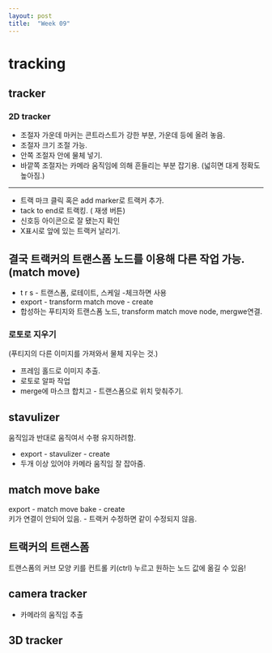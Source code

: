 ```yaml
---
layout: post
title:  "Week 09"
---
```


# tracking  

## tracker  

### 2D tracker

- 조절자 가운데 마커는 콘트라스트가 강한 부분, 가운데 등에 올려 놓음.
- 조절자 크기 조절 가능.
- 안쪽 조절자 안에 물체 넣기.
- 바깥쪽 조절자는 카메라 움직임에 의해 흔들리는 부분 잡기용.  (넓히면 대게 정확도 높아짐.)

---

- 트랙 마크 클릭 혹은 add marker로 트랙커 추가.
- tack to end로 트랙킹. ( 재생 버튼)
- 신호등 아이콘으로 잘 됐는지 확인
- X표시로 앞에 있는 트랙커 날리기.

## 결국 트랙커의 트랜스폼 노드를 이용해 다른 작업 가능.  (match move)

- t r s - 트랜스폼, 로테이트, 스케일  -체크하면 사용  
- export - transform match move - create  
- 합성하는 푸티지와 트랜스폼 노드, transform match move node, mergwe연결.  

### 로토로 지우기   
(푸티지의 다른 이미지를 가져와서 물체 지우는 것.)    

- 프레임 홀드로 이미지 추출.
- 로토로 알파 작업
- merge에 마스크 합치고 - 트랜스폼으로 위치 맞춰주기. 

## stavulizer  
 움직임과 반대로 움직여서 수평 유지하려함.   
 
- export - stavulizer - create  
- 두개 이상 있어야 카메라 움직임 잘 잡아줌.

## match move bake  
export - match move bake - create  
키가 연결이 안되어 있음. - 트랙커 수정하면 같이 수정되지 않음.  

## 트랙커의 트랜스폼  
트랜스폼의 커브 모양 키를 컨트롤 키(ctrl) 누르고 원하는 노드 값에 옮길 수 있음!

## camera tracker   

- 카메라의 움직임 추출  


## 3D tracker
